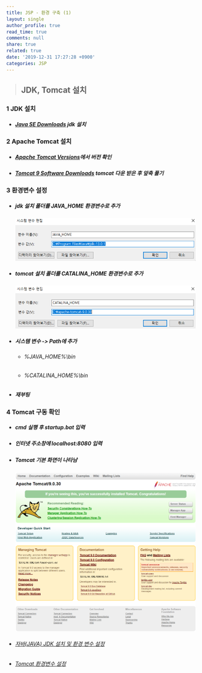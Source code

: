 ```yaml
---
title: JSP - 환경 구축 (1)
layout: single
author_profile: true
read_time: true
comments: null
share: true
related: true
date: '2019-12-31 17:27:28 +0900'
categories: JSP
---
```


> ## JDK, Tomcat 설치

### 1 JDK 설치
* #####  [Java SE Downloads](https://www.oracle.com/technetwork/java/javase/downloads/index.html) jdk 설치

### 2 Apache Tomcat 설치
* ##### [Apache Tomcat Versions](http://tomcat.apache.org/whichversion.html)에서 버전 확인 

* ##### [Tomcat 9 Software Downloads](https://tomcat.apache.org/download-90.cgi) tomcat 다운 받은 후 앞축 풀기

### 3 환경변수 설정

* ##### jdk 설치 폴더를 JAVA_HOME 환경변수로 추가

	![java_home](/assets/img/jsp/java_home.png)
	
* ##### tomcat 설치 폴더를 CATALINA_HOME 환경변수로 추가

	![catalina_home](/assets/img/jsp/catalina_home.png)
	
* ##### 시스템 변수 -> Path에 추가
	* ######  %JAVA_HOME%\bin
	* ###### %CATALINA_HOME%\bin

* ##### 재부팅

### 4 Tomcat 구동 확인
* ##### cmd 실행 후 startup.bat 입력

* ##### 인터넷 주소창에 localhost:8080 입력

* ##### Tomcat 기본 화면이 나타남

	![tomcat_index](/assets/img/jsp/tomcat_default_index.png)

	

	
* ###### [자바(JAVA) JDK 설치 및 환경 변수 설정]
* ###### [Tomcat 환경변수 설정]


[자바(JAVA) JDK 설치 및 환경 변수 설정]: https://prolite.tistory.com/975
[Tomcat 환경변수 설정]: https://zzdd1558.tistory.com/81